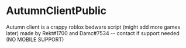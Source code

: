 # AutumnClientPublic
Autumn client is a crappy roblox bedwars script (might add more games later) made by Rekt#1700 and Damc#7534 -- contact if support needed (NO MOBILE SUPPORT)
